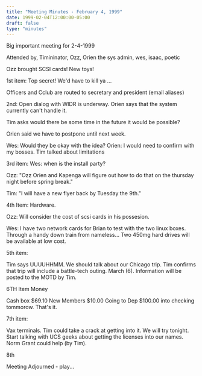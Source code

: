 ```yaml
---
title: "Meeting Minutes - February 4, 1999"
date: 1999-02-04T12:00:00-05:00
draft: false
type: "minutes"
---
```


Big important meeting for 2-4-1999 </p><p>
Attended by, Timininator, Ozz, Orien the sys admin, wes, isaac, poetic </p><p>
</p><p>
Ozz brought SCSI cards!  New toys! </p><p>
</p><p>
1st item:  Top secret!  We'd have to kill ya ... </p><p>
Officers and Cclub are routed to secretary and president (email aliases) </p><p>
2nd:  Open dialog with WIDR is underway.  Orien says that the system currently can't handle it. </p><p>
Tim asks would there be some time in the future it would be possible? </p><p>
Orien said we have to postpone until next week. </p><p>
Wes:  Would they be okay with the idea? Orien:  I would need to confirm with my bosses. Tim talked about limitations </p><p>
</p><p>
3rd item:  Wes: when is the install party? </p><p>
Ozz: "Ozz Orien and Kapenga will figure out how to do that on the thursday night before spring break." </p><p>
Tim: "I will have a new flyer back by Tuesday the 9th." </p><p>
4th Item: Hardware. </p><p>
Ozz: Will consider the cost of scsi cards in his possesion. </p><p>
Wes: I have two network cards for Brian to test with the two linux boxes.      Through a handy down train from nameless... Two 450mg hard drives      will be available at low cost. </p><p>
5th item:  </p><p>
Tim says UUUUHHMM.  	We should talk about our Chicago trip.  Tim confirms that trip will include a battle-tech outing. March (6).  Information will be posted to the MOTD by Tim.  </p><p>
6TH Item Money </p><p>
Cash box $69.10 New Members $10.00 Going to Dep $100.00 into checking tommorow. That's it. </p><p>
</p><p>
7th item: </p><p>
Vax terminals.  Tim could take a crack at getting into it. We will try tonight. Start talking with UCS geeks about getting the licenses into our names.  Norm Grant could help (by Tim). </p><p>
</p><p>
8th  </p><p>
Meeting Adjourned - play... </p><p>
</p>
